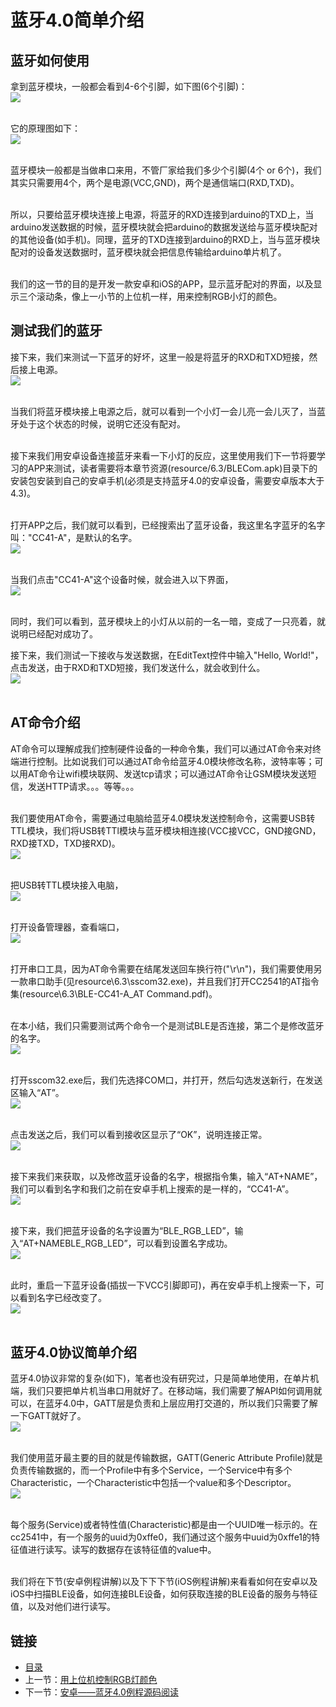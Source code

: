# 蓝牙4.0简单介绍

## 蓝牙如何使用
拿到蓝牙模块，一般都会看到4-6个引脚，如下图(6个引脚)：<br>
![](./imgs/6.3/6.3-1.png)<br><br>

它的原理图如下：<br>
![](./imgs/6.3/6.3-2.png)<br><br>

蓝牙模块一般都是当做串口来用，不管厂家给我们多少个引脚(4个 or 6个)，我们其实只需要用4个，两个是电源(VCC,GND)，两个是通信端口(RXD,TXD)。<br><br>

所以，只要给蓝牙模块连接上电源，将蓝牙的RXD连接到arduino的TXD上，当arduino发送数据的时候，蓝牙模块就会把arduino的数据发送给与蓝牙模块配对的其他设备(如手机)。同理，蓝牙的TXD连接到arduino的RXD上，当与蓝牙模块配对的设备发送数据时，蓝牙模块就会把信息传输给arduino单片机了。<br><br>

我们的这一节的目的是开发一款安卓和iOS的APP，显示蓝牙配对的界面，以及显示三个滚动条，像上一小节的上位机一样，用来控制RGB小灯的颜色。

## 测试我们的蓝牙
接下来，我们来测试一下蓝牙的好坏，这里一般是将蓝牙的RXD和TXD短接，然后接上电源。<br>
![](./imgs/6.3/6.3-3.png)<br><br>

当我们将蓝牙模块接上电源之后，就可以看到一个小灯一会儿亮一会儿灭了，当蓝牙处于这个状态的时候，说明它还没有配对。<br><br>

接下来我们用安卓设备连接蓝牙来看一下小灯的反应，这里使用我们下一节将要学习的APP来测试，读者需要将本章节资源(resource/6.3/BLECom.apk)目录下的安装包安装到自己的安卓手机(必须是支持蓝牙4.0的安卓设备，需要安卓版本大于4.3)。<br><br>

打开APP之后，我们就可以看到，已经搜索出了蓝牙设备，我这里名字蓝牙的名字叫："CC41-A"，是默认的名字。<br>
![](./imgs/6.3/6.3-4.png)<br><br>

当我们点击"CC41-A"这个设备时候，就会进入以下界面，<br>
![](./imgs/6.3/6.3-5.png)<br><br>

同时，我们可以看到，蓝牙模块上的小灯从以前的一名一暗，变成了一只亮着，就说明已经配对成功了。<br>

接下来，我们测试一下接收与发送数据，在EditText控件中输入"Hello, World!"，点击发送，由于RXD和TXD短接，我们发送什么，就会收到什么。<br>
![](./imgs/6.3/6.3-6.png)<br><br>

## AT命令介绍
AT命令可以理解成我们控制硬件设备的一种命令集，我们可以通过AT命令来对终端进行控制。比如说我们可以通过AT命令给蓝牙4.0模块修改名称，波特率等；可以用AT命令让wifi模块联网、发送tcp请求；可以通过AT命令让GSM模块发送短信，发送HTTP请求。。。等等。。。<br><br>

我们要使用AT命令，需要通过电脑给蓝牙4.0模块发送控制命令，这需要USB转TTL模块，我们将USB转TTl模块与蓝牙模块相连接(VCC接VCC，GND接GND，RXD接TXD，TXD接RXD)。<br>
![](./imgs/6.3/6.3-7.png)<br><br>

把USB转TTL模块接入电脑，<br>
![](./imgs/6.3/6.3-8.png)<br><br>

打开设备管理器，查看端口，<br>
![](./imgs/6.3/6.3-9.png)<br><br>

打开串口工具，因为AT命令需要在结尾发送回车换行符("\r\n")，我们需要使用另一款串口助手(见resource\6.3\sscom32.exe)，并且我们打开CC2541的AT指令集(resource\6.3\BLE-CC41-A_AT Command.pdf)。<br><br>

在本小结，我们只需要测试两个命令一个是测试BLE是否连接，第二个是修改蓝牙的名字。<br>
![](./imgs/6.3/6.3-10.png)<br><br>

打开sscom32.exe后，我们先选择COM口，并打开，然后勾选发送新行，在发送区输入“AT”。<br>
![](./imgs/6.3/6.3-11.png)<br><br>

点击发送之后，我们可以看到接收区显示了“OK”，说明连接正常。<br>
![](./imgs/6.3/6.3-12.png)<br><br>

接下来我们来获取，以及修改蓝牙设备的名字，根据指令集，输入“AT+NAME”，我们可以看到名字和我们之前在安卓手机上搜索的是一样的，“CC41-A”。<br>
![](./imgs/6.3/6.3-13.png)<br><br>

接下来，我们把蓝牙设备的名字设置为“BLE_RGB_LED”，输入“AT+NAMEBLE_RGB_LED”，可以看到设置名字成功。<br>
![](./imgs/6.3/6.3-14.png)<br><br>

此时，重启一下蓝牙设备(插拔一下VCC引脚即可)，再在安卓手机上搜索一下，可以看到名字已经改变了。<br>
![](./imgs/6.3/6.3-15.png)<br><br>

## 蓝牙4.0协议简单介绍
蓝牙4.0协议非常的复杂(如下)，笔者也没有研究过，只是简单地使用，在单片机端，我们只要把单片机当串口用就好了。在移动端，我们需要了解API如何调用就可以，在蓝牙4.0中，GATT层是负责和上层应用打交道的，所以我们只需要了解一下GATT就好了。<br>
![](./imgs/6.3/6.3-16.png)<br><br>

我们使用蓝牙最主要的目的就是传输数据，GATT(Generic Attribute Profile)就是负责传输数据的，而一个Profile中有多个Service，一个Service中有多个Characteristic，一个Characteristic中包括一个value和多个Descriptor。<br>
![](./imgs/6.3/6.3-17.png)<br><br>

每个服务(Service)或者特性值(Characteristic)都是由一个UUID唯一标示的。在cc2541中，有一个服务的uuid为0xffe0，我们通过这个服务中uuid为0xffe1的特征值进行读写。读写的数据存在该特征值的value中。<br><br>

我们将在下节(安卓例程讲解)以及下下下节(iOS例程讲解)来看看如何在安卓以及iOS中扫描BLE设备，如何连接BLE设备，如何获取连接的BLE设备的服务与特征值，以及对他们进行读写。

## 链接
- [目录](directory.md)  
- 上一节：[用上位机控制RGB灯颜色](6.2.md)  
- 下一节：[安卓——蓝牙4.0例程源码阅读](6.4.md)
